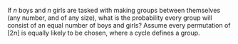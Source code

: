 If $n$ boys and $n$ girls are tasked with making groups between themselves (any number, and of any size), what is the probability every group will consist of an equal number of boys and girls?
Assume every permutation of $[2n]$ is equally likely to be chosen, where a cycle defines a group.
